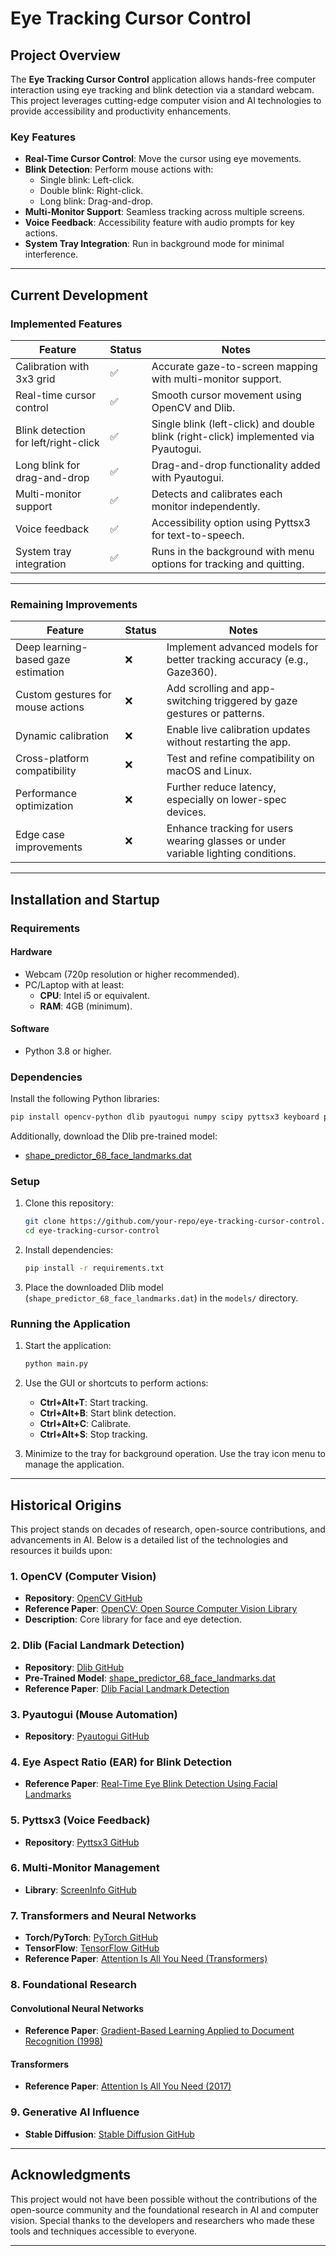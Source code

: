# **Eye Tracking Cursor Control**

## **Project Overview**
The **Eye Tracking Cursor Control** application allows hands-free computer interaction using eye tracking and blink detection via a standard webcam. This project leverages cutting-edge computer vision and AI technologies to provide accessibility and productivity enhancements.

### **Key Features**
- **Real-Time Cursor Control**: Move the cursor using eye movements.
- **Blink Detection**: Perform mouse actions with:
  - Single blink: Left-click.
  - Double blink: Right-click.
  - Long blink: Drag-and-drop.
- **Multi-Monitor Support**: Seamless tracking across multiple screens.
- **Voice Feedback**: Accessibility feature with audio prompts for key actions.
- **System Tray Integration**: Run in background mode for minimal interference.

---

## **Current Development**

### **Implemented Features**
| Feature                             | Status   | Notes                                                                                 |
|-------------------------------------|----------|---------------------------------------------------------------------------------------|
| Calibration with 3x3 grid           | ✅        | Accurate gaze-to-screen mapping with multi-monitor support.                           |
| Real-time cursor control            | ✅        | Smooth cursor movement using OpenCV and Dlib.                                         |
| Blink detection for left/right-click| ✅        | Single blink (left-click) and double blink (right-click) implemented via Pyautogui.   |
| Long blink for drag-and-drop        | ✅        | Drag-and-drop functionality added with Pyautogui.                                     |
| Multi-monitor support               | ✅        | Detects and calibrates each monitor independently.                                    |
| Voice feedback                      | ✅        | Accessibility option using Pyttsx3 for text-to-speech.                                |
| System tray integration             | ✅        | Runs in the background with menu options for tracking and quitting.                  |

---

### **Remaining Improvements**
| Feature                             | Status   | Notes                                                                                 |
|-------------------------------------|----------|---------------------------------------------------------------------------------------|
| Deep learning-based gaze estimation | ❌        | Implement advanced models for better tracking accuracy (e.g., Gaze360).               |
| Custom gestures for mouse actions   | ❌        | Add scrolling and app-switching triggered by gaze gestures or patterns.               |
| Dynamic calibration                 | ❌        | Enable live calibration updates without restarting the app.                           |
| Cross-platform compatibility        | ❌        | Test and refine compatibility on macOS and Linux.                                     |
| Performance optimization            | ❌        | Further reduce latency, especially on lower-spec devices.                             |
| Edge case improvements              | ❌        | Enhance tracking for users wearing glasses or under variable lighting conditions.     |

---

## **Installation and Startup**

### **Requirements**
#### **Hardware**
- Webcam (720p resolution or higher recommended).
- PC/Laptop with at least:
  - **CPU**: Intel i5 or equivalent.
  - **RAM**: 4GB (minimum).

#### **Software**
- Python 3.8 or higher.

### **Dependencies**
Install the following Python libraries:
```bash
pip install opencv-python dlib pyautogui numpy scipy pyttsx3 keyboard pystray screeninfo pillow
```
Additionally, download the Dlib pre-trained model:
- [shape_predictor_68_face_landmarks.dat](http://dlib.net/files/shape_predictor_68_face_landmarks.dat.bz2)

### **Setup**
1. Clone this repository:
   ```bash
   git clone https://github.com/your-repo/eye-tracking-cursor-control.git
   cd eye-tracking-cursor-control
   ```
2. Install dependencies:
   ```bash
   pip install -r requirements.txt
   ```
3. Place the downloaded Dlib model (`shape_predictor_68_face_landmarks.dat`) in the `models/` directory.

### **Running the Application**
1. Start the application:
   ```bash
   python main.py
   ```
2. Use the GUI or shortcuts to perform actions:
   - **Ctrl+Alt+T**: Start tracking.
   - **Ctrl+Alt+B**: Start blink detection.
   - **Ctrl+Alt+C**: Calibrate.
   - **Ctrl+Alt+S**: Stop tracking.

3. Minimize to the tray for background operation. Use the tray icon menu to manage the application.

---

## **Historical Origins**

This project stands on decades of research, open-source contributions, and advancements in AI. Below is a detailed list of the technologies and resources it builds upon:

### **1. OpenCV (Computer Vision)**
- **Repository**: [OpenCV GitHub](https://github.com/opencv/opencv)
- **Reference Paper**: [OpenCV: Open Source Computer Vision Library](https://ieeexplore.ieee.org/document/9093366)
- **Description**: Core library for face and eye detection.

### **2. Dlib (Facial Landmark Detection)**
- **Repository**: [Dlib GitHub](https://github.com/davisking/dlib)
- **Pre-Trained Model**: [shape_predictor_68_face_landmarks.dat](http://dlib.net/files/shape_predictor_68_face_landmarks.dat.bz2)
- **Reference Paper**: [Dlib Facial Landmark Detection](http://dlib.net/files/face_landmark_detection.py.html)

### **3. Pyautogui (Mouse Automation)**
- **Repository**: [Pyautogui GitHub](https://github.com/asweigart/pyautogui)

### **4. Eye Aspect Ratio (EAR) for Blink Detection**
- **Reference Paper**: [Real-Time Eye Blink Detection Using Facial Landmarks](https://vision.fe.uni-lj.si/cvww2016/proceedings/papers/05.pdf)

### **5. Pyttsx3 (Voice Feedback)**
- **Repository**: [Pyttsx3 GitHub](https://github.com/nateshmbhat/pyttsx3)

### **6. Multi-Monitor Management**
- **Library**: [ScreenInfo GitHub](https://github.com/rr-/screeninfo)

### **7. Transformers and Neural Networks**
- **Torch/PyTorch**: [PyTorch GitHub](https://github.com/pytorch/pytorch)
- **TensorFlow**: [TensorFlow GitHub](https://github.com/tensorflow/tensorflow)
- **Reference Paper**: [Attention Is All You Need (Transformers)](https://arxiv.org/abs/1706.03762)

### **8. Foundational Research**
#### **Convolutional Neural Networks**
- **Reference Paper**: [Gradient-Based Learning Applied to Document Recognition (1998)](http://yann.lecun.com/exdb/publis/pdf/lecun-01a.pdf)
#### **Transformers**
- **Reference Paper**: [Attention Is All You Need (2017)](https://arxiv.org/abs/1706.03762)

### **9. Generative AI Influence**
- **Stable Diffusion**: [Stable Diffusion GitHub](https://github.com/CompVis/stable-diffusion)

---

## **Acknowledgments**
This project would not have been possible without the contributions of the open-source community and the foundational research in AI and computer vision. Special thanks to the developers and researchers who made these tools and techniques accessible to everyone.

---
